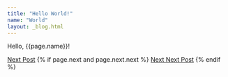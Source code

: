 ```yaml
---
title: "Hello World!"
name: "World"
layout: _blog.html
---
```


Hello, {{page.name}}!

[Next Post]({{page.next.path}})
{% if page.next and page.next.next %}
  [Next Next Post]({{page.next.next.path}})
{% endif %}
